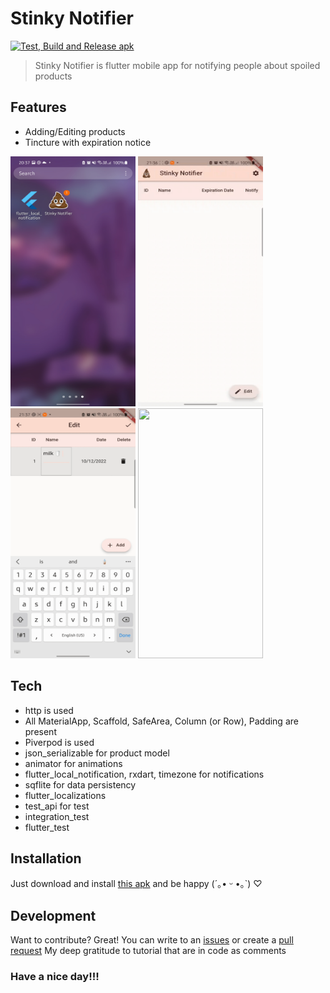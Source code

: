 # Stinky Notifier
[![Test, Build and Release apk](https://github.com/nailyav/stinky_notifier/actions/workflows/CI.yaml/badge.svg)](https://github.com/nailyav/stinky_notifier/actions/workflows/CI.yaml)
> Stinky Notifier is flutter mobile app for notifying people about spoiled products

## Features
 - Adding/Editing products
 - Tincture with expiration notice

<img src="https://github.com/nailyav/stinky_notifier/blob/main/screenshots/Screenshot_20221209-203747_One%20UI%20Home.jpg" width="200px" height="400px"> <img src="https://github.com/nailyav/stinky_notifier/blob/main/screenshots/gif1.gif" width="200px" height="400px"> <img src="https://github.com/nailyav/stinky_notifier/blob/main/screenshots/gif2.gif" width="200px" height="400px"> <img src="https://github.com/nailyav/stinky_notifier/blob/main/screenshots/gif3.gif" width="200px" height="400px">


## Tech

- http is used
- All MaterialApp, Scaffold, SafeArea, Column (or Row), Padding are present
- Piverpod is used
- json_serializable for product model
- animator for animations
- flutter_local_notification, rxdart, timezone for notifications
- sqflite for data persistency
- flutter_localizations
- test_api for test
- integration_test
- flutter_test

## Installation

Just download and install [this apk](https://github.com/nailyav/stinky_notifier/tree/main/apk) and be happy (´｡• ᵕ •｡`) ♡

## Development

Want to contribute? Great! You can write to an [issues](https://github.com/nailyav/stinky_notifier/issues) or create a [pull request](https://github.com/nailyav/stinky_notifier/pulls)
My deep gratitude to tutorial that are in code as comments

### Have a nice day!!!
